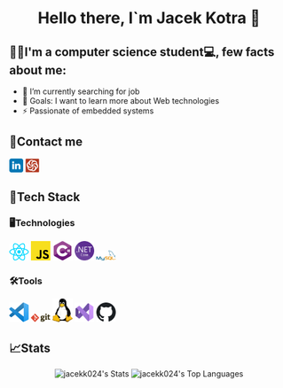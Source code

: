 <h1 align="center">Hello there, I`m Jacek Kotra 👋</h1>


## 🙋‍♂️I'm a computer science student💻, few facts about me:

- 🌱 I’m currently searching for job 
- 🥅 Goals: I want to learn more about Web technologies
- ⚡ Passionate of embedded systems

## 📱Contact me

<div>
  <a href="https://www.linkedin.com/in/jacek-kotra-103584249/" target="_blank" rel="noopener noreferrer"><img src ="./images/linkedin-logo.svg" alt="LinkedIn logo" width="5%" title='LinkedIn'/></a>
  <a href="https://www.codewars.com/users/jacekk024" target="_blank" rel="noopener noreferrer"><img src ="./images/CodeWars.svg" alt="CodeWars" width="5%" title='CodeWars'/></a>
</div>

## 👷Tech Stack
### 🖥️Technologies

<div>
    <a href="https://pl.legacy.reactjs.org" target="_blank"><img src ="./images/react.svg" alt="React logo" width="7%" title='React'/></a>
    <a href="https://www.javascript.com" target="_blank"><img src ="./images/javascript.svg" alt="JavaScript logo" width="7%" title='JavaScript'/></a>
    <a href="https://learn.microsoft.com/pl-pl/dotnet/csharp/" target="_blank"><img src ="./images/cs.svg" alt="Csharp logo" width="7%" title='Csharp'/></a>
    <a href="https://dotnet.microsoft.com/en-us/download" target="_blank"><img src ="./images/NET_Core_Logo.svg" alt=".NET Core logo" width="7%" title='.NET Core'/></a>
    <a href="https://www.mysql.com" target="_blank"><img src ="./images/mysql.svg" alt="MySQL logo" width="7%" title='MySQL'/></a>
</div>

### 🛠Tools

<div>
    <a href="https://code.visualstudio.com/" target="_blank"><img src ="./images/visual-studio-code.svg" alt="VS Code logo" width="7%" title='Visual Studio Code'/></a>
    <a href="https://git-scm.com/" target="_blank"><img src ="./images/git.svg" alt="Git logo" width="7%" title='Git'/></a>
    <a href="https://www.linux.org/" target="_blank"><img src ="./images/linux.svg" alt="Linux logo" width="7%" title='Linux'/></a>
    <a href="https://visualstudio.microsoft.com/pl/vs/" target="_blank"><img src ="./images/VS.svg" alt="VS logo" width="7%" title='VS'/></a>
    <a href="https://github.com" target="_blank"><img src ="./images/github.svg" alt="Github logo" width="7%" title='Github'/></a>

</div>

## 📈Stats
<div align="center">

![jacekk024's Stats](https://github-readme-stats.vercel.app/api?username=jacekk024&theme=vue&show_icons=true&hide_border=false&count_private=true)
![jacekk024's Top Languages](https://github-readme-stats.vercel.app/api/top-langs/?username=jacekk024&theme=vue&show_icons=true&hide_border=false&layout=compact)
</div>